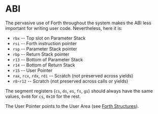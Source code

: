 ABI
===

The pervasive use of Forth throughout the system makes the ABI less important for writing user code. Nevertheless, here it is:

-	`rbx` -- Top slot on Parameter Stack
-	`rsi` -- Forth instruction pointer
-	`rsp` -- Parameter Stack pointer
-	`rbp` -- Return Stack pointer
-	`r13` -- Bottom of Parameter Stack
-	`r14` -- Bottom of Return Stack
-	`r15` -- User Pointer
-	`rax`, `rcx`, `rdx`, `rdi` -- Scratch (not preserved across yields)
-	`r8`\-`r12` -- Scratch (not preserved across calls or yields)

The segment registers (`cs`, `ds`, `es`, `fs`, `gs`) should always have the same values, `0x08` for `cs`, `0x10` for the rest.

The User Pointer points to the User Area (see [Forth Structures](../../forth/structures.md)).
